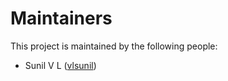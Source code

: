 # Maintainers
This project is maintained by the following people:

- Sunil V L ([vlsunil](https://github.com/vlsunil))
